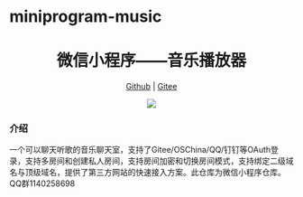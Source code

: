 # miniprogram-music
<h1 align="center">微信小程序——音乐播放器</h1>
<p align="center">
<a href="https://github.com/HammCn/BBBUG-Wechat-App" target="_blank">Github</a> | 
<a href="https://gitee.com/bbbug_com/bbbug-wechat-app" target="_blank">Gitee</a>
</p>
<p align="center">
<!-- <a href="https://gitee.com/bbbug_com/bbbug-wechat-app/stargazers" target="_blank"><img src="https://svg.hamm.cn/gitee.svg?type=star&user=bbbug_com&project=bbbug-wechat-app"/></a> -->
<!-- <a href="https://gitee.com/bbbug_com/bbbug-wechat-app/members" target="_blank"><img src="https://svg.hamm.cn/gitee.svg?type=fork&user=bbbug_com&project=bbbug-wechat-app"/></a> -->
<!-- <img src="https://svg.hamm.cn/badge.svg?key=Platform&value=微信小程序"/> -->
</p>
<p align="center">
</p>

<p align="center">
<a href="https://bbbug.com" target="_blank"><img src="https://api.bbbug.com/api/badge/10865"/></a>
</p>

### 介绍

一个可以聊天听歌的音乐聊天室，支持了Gitee/OSChina/QQ/钉钉等OAuth登录，支持多房间和创建私人房间，支持房间加密和切换房间模式，支持绑定二级域名与顶级域名，提供了第三方网站的快速接入方案。此仓库为微信小程序仓库。QQ群1140258698
